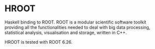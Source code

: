 HROOT
=====

Haskell binding to ROOT.
ROOT is a modular scientific software toolkit providing all the functionalities needed to deal with big data processing,
statistical analysis, visualisation and storage, written in C++.

HROOT is tested with ROOT 6.26.

